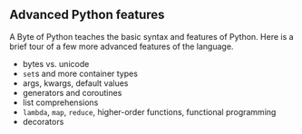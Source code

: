 ## Advanced Python features

A Byte of Python teaches the basic syntax and features of Python. Here is a brief tour of a few more advanced features of the language.

* bytes vs. unicode
* `set`s and more container types
* args, kwargs, default values
* generators and coroutines
* list comprehensions
* `lambda`, `map`, `reduce`, higher-order functions, functional programming
* decorators
